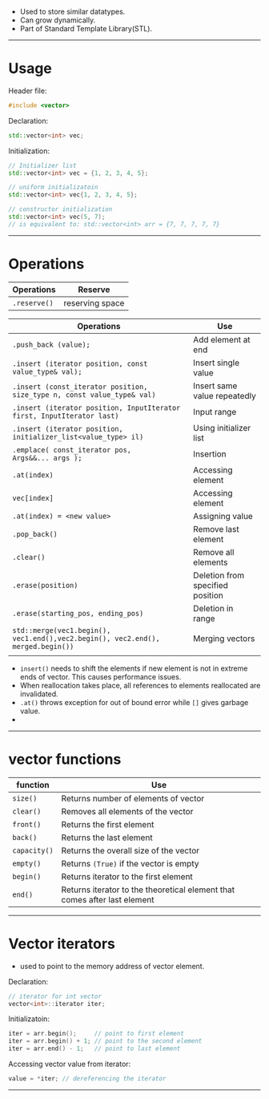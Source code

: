 
- Used to store similar datatypes.
- Can grow dynamically.
- Part of Standard Template Library(STL).

----
# Usage

Header file:
```cpp
#include <vector>
```

Declaration:
```cpp
std::vector<int> vec;
```

Initialization:  
```cpp
// Initializer list
std::vector<int> vec = {1, 2, 3, 4, 5};

// uniform initializatoin
std::vector<int> vec{1, 2, 3, 4, 5};

// constructor initialization
std::vector<int> vec(5, 7);
// is equivalent to: std::vector<int> arr = {7, 7, 7, 7, 7}
```

---
# Operations

| Operations   | Reserve         |
| ------------ | --------------- |
| `.reserve()` | reserving space |


| Operations                                                                      | Use                              |
| ------------------------------------------------------------------------------- | -------------------------------- |
| `.push_back (value);`                                                           | Add element at end               |
| `.insert (iterator position, const value_type& val);`                           | Insert single value              |
| `.insert (const_iterator position, size_type n, const value_type& val)`         | Insert same value repeatedly     |
| `.insert (iterator position, InputIterator first, InputIterator last)`          | Input range                      |
| `.insert (iterator position, initializer_list<value_type> il)`                  | Using initializer list           |
| `.emplace( const_iterator pos, Args&&... args );`                               | Insertion                        |
| `.at(index)`                                                                    | Accessing element                |
| `vec[index]`                                                                    | Accessing element                |
| `.at(index) = <new value>`                                                      | Assigning value                  |
| `.pop_back()`                                                                   | Remove last element              |
| `.clear()`                                                                      | Remove all elements              |
| `.erase(position)`                                                              | Deletion from specified position |
| `.erase(starting_pos, ending_pos)`                                              | Deletion in range                |
| `std::merge(vec1.begin(), vec1.end(),vec2.begin(), vec2.end(), merged.begin())` | Merging vectors                  |
|                                                                                 |                                  |

- `insert()` needs to shift the elements if new element is not in extreme ends of vector. This causes performance issues.
- When reallocation takes place, all references to elements reallocated are invalidated.
- `.at()` throws exception for out of bound error while `[]` gives garbage value.
- 

----
# vector functions

| function     | Use                                                                       |
| ------------ | ------------------------------------------------------------------------- |
| `size()`     | Returns number of elements of vector                                      |
| `clear()`    | Removes all elements of the vector                                        |
| `front()`    | Returns the first element                                                 |
| `back()`     | Returns the last element                                                  |
| `capacity()` | Returns the overall size of the vector                                    |
| `empty()`    | Returns `(True)` if the vector is empty                                   |
| `begin()`    | Returns iterator to the first element                                     |
| `end()`      | Returns iterator to the theoretical element that comes after last element |

----
# Vector iterators
- used to point to the memory address of vector element.

Declaration:
```cpp
// iterator for int vector
vector<int>::iterator iter;
```

Initializatoin:
```cpp
iter = arr.begin();     // point to first element
iter = arr.begin() + 1; // point to the second element
iter = arr.end() - 1;   // point to last element
```

Accessing vector value from iterator:
```cpp
value = *iter; // dereferencing the iterator
```

----

